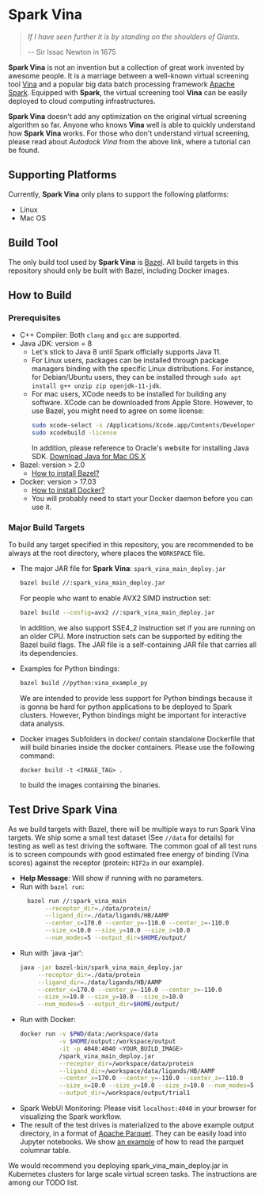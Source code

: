 # Spark Vina

> *If I have seen further it is by standing on the shoulders of Giants.*
>
> -- Sir Issac Newton in 1675

**Spark Vina** is not an invention but a collection of great work invented by
awesome people. It is a marriage between a well-known virtual screening tool
[Vina](http://vina.scripps.edu/) and a popular big data batch processing
framework [Apache Spark](https://spark.apache.org/). Equipped with **Spark**,
the virtual screening tool **Vina** can be easily deployed to cloud computing
infrastructures.

**Spark Vina** doesn't add any optimization on the original virtual screening
algorithm so far. Anyone who knows **Vina** well is able to quickly understand
how **Spark Vina** works. For those who don't understand virtual screening,
please read about *Autodock Vina* from the above link, where a tutorial can be
found.

## Supporting Platforms

Currently, **Spark Vina** only plans to support the following platforms:
+ Linux
+ Mac OS

## Build Tool

The only build tool used by **Spark Vina** is [Bazel](https://bazel.build/). All
build targets in this repository should only be built with Bazel, including
Docker images.

## How to Build

### Prerequisites

+ C++ Compiler: Both `clang` and `gcc` are supported.
+ Java JDK: version = 8
  + Let's stick to Java 8 until Spark officially supports Java 11.
  + For Linux users, packages can be installed through package managers binding
    with the specific Linux distributions. For instance, for Debian/Ubuntu users,
    they can be installed through `sudo apt install g++ unzip zip openjdk-11-jdk`.
  + For mac users, XCode needs to be installed for building any software. XCode
    can be downloaded from Apple Store. However, to use Bazel, you might need to
    agree on some license:
    ```bash
    sudo xcode-select -s /Applications/Xcode.app/Contents/Developer
    sudo xcodebuild -license
    ```
    In addition, please reference to Oracle's website for installing Java SDK.
    [Download Java for Mac OS X](https://www.java.com/en/download/mac_download.jsp)
+ Bazel: version > 2.0
  + [How to install Bazel?](https://docs.bazel.build/versions/master/install.html)
+ Docker: version > 17.03
  + [How to install Docker?](https://docs.docker.com/get-docker/)
  + You will probably need to start your Docker daemon before you can use it.

### Major Build Targets

To build any target specified in this repository, you are recommended to be
always at the root directory, where places the `WORKSPACE` file.

+ The major JAR file for **Spark Vina**: `spark_vina_main_deploy.jar`

  ```bash
  bazel build //:spark_vina_main_deploy.jar
  ```
  For people who want to enable AVX2 SIMD instruction set:
  ```bash
  bazel build --config=avx2 //:spark_vina_main_deploy.jar
  ```
  In addition, we also support SSE4_2 instruction set if you are running on an
  older CPU. More instruction sets can be supported by editing the Bazel build
  flags. The JAR file is a self-containing JAR file that carries all its
  dependencies.
  
+ Examples for Python bindings:
  ```bash
  bazel build //python:vina_example_py
  ```
  We are intended to provide less support for Python bindings because it is
  gonna be hard for python applications to be deployed to Spark clusters.
  However, Python bindings might be important for interactive data analysis.

+ Docker images
  Subfolders in docker/ contain standalone Dockerfile that will build binaries
  inside the docker containers. Please use the following command:
  ```
  docker build -t <IMAGE_TAG> .
  ```
  to build the images containing the binaries.
  
## Test Drive Spark Vina

As we build targets with Bazel, there will be multiple ways to run Spark Vina
targets. We ship some a small test dataset (See `//data` for details) for
testing as well as test driving the software. The common goal of all test runs
is to screen compounds with good estimated free energy of binding (Vina scores)
against the receptor (protein: `HIF2a` in our example).

+ **Help Message**: Will show if running with no parameters.
+ Run with `bazel run`:
  ```bash
    bazel run //:spark_vina_main                                                \
         --receptor_dir=./data/protein/                                        \
         --ligand_dir=./data/ligands/HB/AAMP                                    \
         --center_x=170.0 --center_y=-110.0 --center_z=-110.0                   \
         --size_x=10.0 --size_y=10.0 --size_z=10.0                              \
         --num_modes=5 --output_dir=$HOME/output/
    ```
+ Run with `java -jar':
  ```bash
  java -jar bazel-bin/spark_vina_main_deploy.jar                              \
       --receptor_dir=./data/protein                                         \
       --ligand_dir=./data/ligands/HB/AAMP                                   \
       --center_x=170.0 --center_y=-110.0 --center_z=-110.0                   \
       --size_x=10.0 --size_y=10.0 --size_z=10.0                              \
       --num_modes=5 --output_dir=$HOME/output/
  ```
+ Run with Docker:
  ```bash
  docker run -v $PWD/data:/workspace/data                               \
             -v $HOME/output:/workspace/output                          \
             -it -p 4040:4040 <YOUR_BUILD_IMAGE>                        \
             /spark_vina_main_deploy.jar                                \
             --receptor_dir=/workspace/data/protein                         \
             --ligand_dir=/workspace/data/ligands/HB/AAMP                   \
             --center_x=170.0 --center_y=-110.0 --center_z=-110.0           \
             --size_x=10.0 --size_y=10.0 --size_z=10.0 --num_modes=5        \
             --output_dir=/workspace/output/trial1
  ```
+ Spark WebUI Monitoring: Please visit `localhost:4040` in your browser for 
  visualizing the Spark workflow.
+ The result of the test drives is materialized to the above example output
  directory, in a format of [Apache Parquet](https://parquet.apache.org/). They
  can be easily load into Jupyter notebooks. We show [an example](
  colab/SparkVinaResults.ipynb) of how to read the parquet columnar table.
  
We would recommend you deploying spark_vina_main_deploy.jar in
Kubernetes clusters for large scale virtual screen tasks. The instructions are
among our TODO list.
